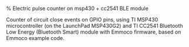 % Electric pulse counter on msp430 + cc2541 BLE module

Counter of circuit close events on GPIO pins, using TI MSP430
microcontroller (on the LaunchPad MSP430G2) and TI CC2541 Bluetooth
Low Energy (Bluetooth Smart) module with Emmoco firmware, based
on Emmoco example code.
